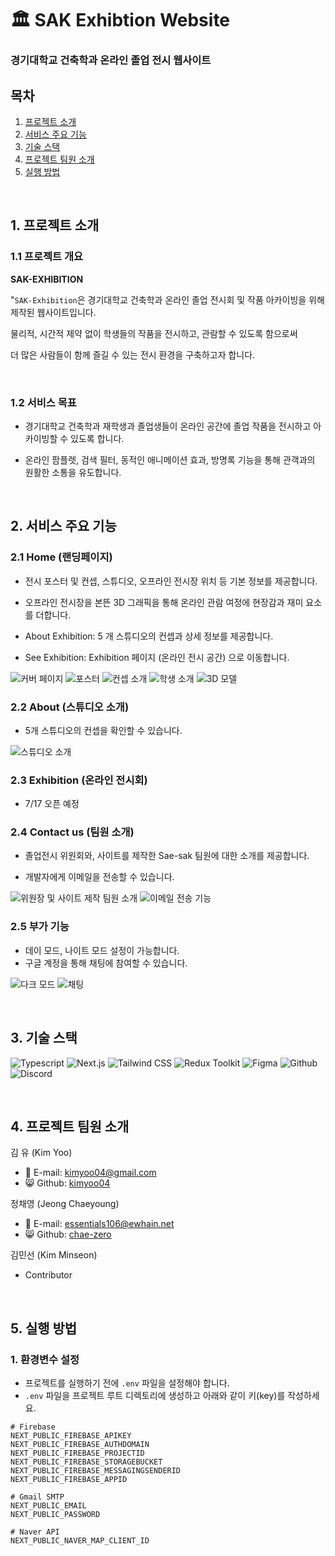 # 🏛 SAK Exhibtion Website

### 경기대학교 건축학과 온라인 졸업 전시 웹사이트

## 목차

1. [프로젝트 소개](#1-프로젝트-소개)
2. [서비스 주요 기능](#2-서비스-주요-기능)
3. [기술 스택](#3-기술-스택)
4. [프로젝트 팀원 소개](#4-프로젝트-팀원-소개)
5. [실행 방법](#5-실행-방법)

<br>

## **1. 프로젝트 소개**

### **1.1 프로젝트 개요**

**SAK-EXHIBITION**

"`SAK-Exhibition`은 경기대학교 건축학과 온라인 졸업 전시회 및 작품 아카이빙을 위해 제작된 웹사이트입니다.

물리적, 시간적 제약 없이 학생들의 작품을 전시하고, 관람할 수 있도록 함으로써

더 많은 사람들이 함께 즐길 수 있는 전시 환경을 구축하고자 합니다.

<br>

### **1.2 서비스 목표**

- 경기대학교 건축학과 재학생과 졸업생들이 온라인 공간에 졸업 작품을 전시하고 아카이빙할 수 있도록 합니다.

- 온라인 팜플렛, 검색 필터, 동적인 애니메이션 효과, 방명록 기능을 통해 관객과의 원활한 소통을 유도합니다.

<br>

## **2. 서비스 주요 기능**

### **2.1 Home (랜딩페이지)**

- 전시 포스터 및 컨셉, 스튜디오, 오프라인 전시장 위치 등 기본 정보를 제공합니다.

- 오프라인 전시장을 본뜬 3D 그래픽을 통해 온라인 관람 여정에 현장감과 재미 요소를 더합니다.

- About Exhibition: 5 개 스튜디오의 컨셉과 상세 정보를 제공합니다.

- See Exhibition: Exhibition 페이지 (온라인 전시 공간) 으로 이동합니다.

![커버 페이지](image.png)
![포스터](image-1.png)
![컨셉 소개](image-2.png)
![학생 소개](image-3.png)
![3D 모델](image-4.png)

### **2.2 About (스튜디오 소개)**

- 5개 스튜디오의 컨셉을 확인할 수 있습니다.

![스튜디오 소개](image-7.png)

### **2.3 Exhibition (온라인 전시회)**

- 7/17 오픈 예정

### **2.4 Contact us (팀원 소개)**

- 졸업전시 위원회와, 사이트를 제작한 Sae-sak 팀원에 대한 소개를 제공합니다.

- 개발자에게 이메일을 전송할 수 있습니다.

![위원장 및 사이트 제작 팀원 소개](image-8.png)
![이메일 전송 기능](image-9.png)

### **2.5 부가 기능**

- 데이 모드, 나이트 모드 설정이 가능합니다.
- 구글 계정을 통해 채팅에 참여할 수 있습니다.

![다크 모드](image-6.png)
![채팅](image-5.png)

<br>

## **3. 기술 스택**

![Typescript](https://img.shields.io/badge/-Typescript-3178C6?style=flat-square&logo=Typescript&logoColor=white) ![Next.js](https://img.shields.io/badge/-Next.js-000000?style=flat-square&logo=Next.js&logoColor=white) ![Tailwind CSS](https://img.shields.io/badge/-tailwindcss-06B6D4?style=flat-square&logo=tailwindcss&logoColor=white) ![Redux Toolkit](https://img.shields.io/badge/-redux-764ABC?style=flat-square&logo=redux&logoColor=white) ![Figma](https://img.shields.io/badge/-Figma-F24E1E?style=flat-square&logo=Figma&logoColor=white) ![Github](https://img.shields.io/badge/-Github-181717?style=flat-square&logo=GitHub&logoColor=white) ![Discord](https://img.shields.io/badge/-Discord-7289DA?style=flat-square&logo=Discord&logoColor=white)

<br>

## **4. 프로젝트 팀원 소개**

김 유 (Kim Yoo)

- :e-mail: E-mail: [kimyoo04@gmail.com](mailto:kimyoo04@gmail.com)
- :smile_cat: Github: [kimyoo04](https://github.com/kimyoo04)

정채영 (Jeong Chaeyoung)

- :e-mail: E-mail: [essentials106@ewhain.net](mailto:essentials106@ewhain.net)
- :smile_cat: Github: [chae-zero](https://github.com/chae-zero)

김민선 (Kim Minseon)

- Contributor

<br>

## **5. 실행 방법**

### 1. 환경변수 설정

- 프로젝트를 실행하기 전에 `.env` 파일을 설정해야 합니다.
- `.env` 파일을 프로젝트 루트 디렉토리에 생성하고 아래와 같이 키(key)를 작성하세요.

```
# Firebase
NEXT_PUBLIC_FIREBASE_APIKEY
NEXT_PUBLIC_FIREBASE_AUTHDOMAIN
NEXT_PUBLIC_FIREBASE_PROJECTID
NEXT_PUBLIC_FIREBASE_STORAGEBUCKET
NEXT_PUBLIC_FIREBASE_MESSAGINGSENDERID
NEXT_PUBLIC_FIREBASE_APPID

# Gmail SMTP
NEXT_PUBLIC_EMAIL
NEXT_PUBLIC_PASSWORD

# Naver API
NEXT_PUBLIC_NAVER_MAP_CLIENT_ID
```
